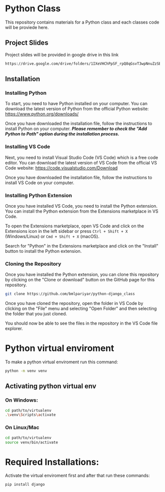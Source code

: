 # Python Class
This repository contains materials for a Python class and each classes code will be proviede here.

## Project Slides
Project slides will be provided in google drive in this link
```bash
https://drive.google.com/drive/folders/1IXeVHChPpSF_rpQ8qGsvT3wpNnuZzSBu?usp=sharing
```

## Installation

### Installing Python

To start, you need to have Python installed on your computer. You can download the latest version of Python from the official Python website: https://www.python.org/downloads/

Once you have downloaded the installation file, follow the instructions to install Python on your computer.
_**Please remember to check the "Add Python to Path" option during the installation process.**_

### Installing VS Code

Next, you need to install Visual Studio Code (VS Code) which is a free code editor. You can download the latest version of VS Code from the official VS Code website: https://code.visualstudio.com/Download

Once you have downloaded the installation file, follow the instructions to install VS Code on your computer.

### Installing Python Extension

Once you have installed VS Code, you need to install the Python extension. You can install the Python extension from the Extensions marketplace in VS Code.

To open the Extensions marketplace, open VS Code and click on the Extensions icon in the left sidebar or press `Ctrl + Shift + X` (Windows/Linux) or `Cmd + Shift + X` (macOS).

Search for "Python" in the Extensions marketplace and click on the "Install" button to install the Python extension.

### Cloning the Repository

Once you have installed the Python extension, you can clone this repository by clicking on the "Clone or download" button on the GitHub page for this repository.
```bash
git clone https://github.com/bmlpariyar/python-django_class
```

Once you have cloned the repository, open the folder in VS Code by clicking on the "File" menu and selecting "Open Folder" and then selecting the folder that you just cloned.

You should now be able to see the files in the repository in the VS Code file explorer.

# Python virtual enviroment
To make a python virtual enviroment run this command:
```bash
python -m venv venv
```
## Activating python virtual env
### On Windows: 
```bash
cd path/to/virtualenv
.\venv\Scripts\activate
```
### On Linux/Mac
```bash
cd path/to/virtualenv
source venv/bin/activate
```

# Required Installations:
Activate the virtual enviroment first and after that run these commands:
```bash
pip install django
```


